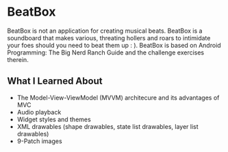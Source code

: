 # BeatBox 
BeatBox is not an application for creating musical beats. BeatBox is a soundboard that makes various, threating hollers and roars to intimidate your foes should you need to beat them up : ). BeatBox is based on Android Programming: The Big Nerd Ranch Guide and the challenge exercises therein.

## What I Learned About
- The Model-View-ViewModel (MVVM) architecure and its advantages of MVC
- Audio playback
- Widget styles and themes
- XML drawables (shape drawables, state list drawables, layer list drawables)
- 9-Patch images

